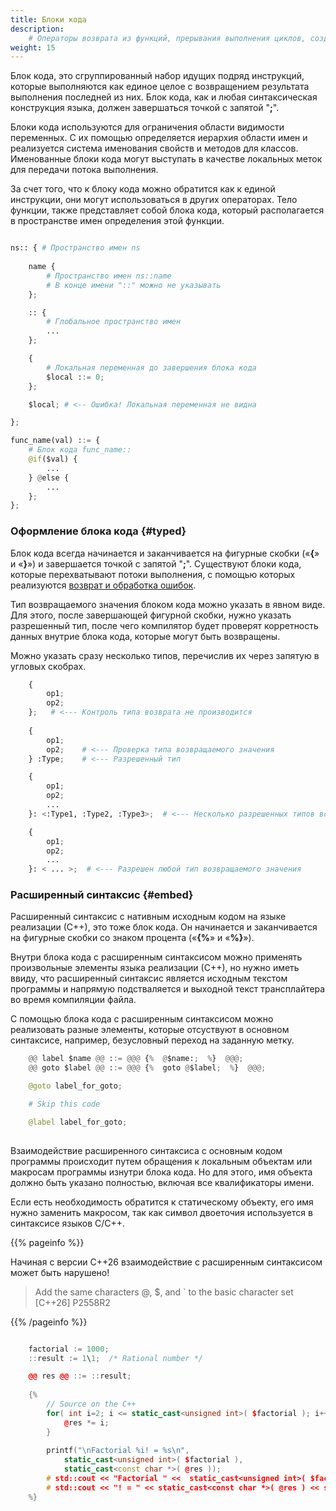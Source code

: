 ```yaml
---
title: Блоки кода
description: 
    # Операторы возврата из функций, прерывания выполнения циклов, создание инсключений при возникновении ошибок.
weight: 15
---
```



Блок кода, это сгруппированный набор идущих подряд инструкций, которые выполняются как единое целое 
с возвращением результата выполнения последней из них. 
Блок кода, как и любая синтаксическая конструкция языка, должен завершаться точкой с запятой "**;**".

Блоки кода используются для ограничения области видимости переменных.
С их помощью определяется иерархия области имен и реализуется система именования свойств и методов для классов.
Именованные блоки кода могут выступать в качестве локальных меток для передачи потока выполнения.

За счет того, что к блоку кода можно обратится как к единой инструкции, они могут использоваться в других операторах.
Тело функции, также представляет собой блока кода, который располагается в пространстве имен определения этой функции.

```python

ns:: { # Пространство имен ns
    
    name {
        # Пространство имен ns::name
        # В конце имени "::" можно не указывать
    };

    :: { 
        # Глобальное пространство имен
        ...
    };

    {
        # Локальная переменная до завершения блока кода
        $local ::= 0; 
    };

    $local; # <-- Ошибка! Локальная переменная не видна

};

func_name(val) ::= {  
    # Блок кода func_name::
    @if($val) {
        ...
    } @else {
        ...
    };
};
```


### Оформление блока кода {#typed}
Блок кода всегда начинается и заканчивается на фигурные скобки («**{**» и «**}**») и завершается точкой с запятой "**;**".
Существуют блоки кода, которые перехватывают потоки выполнения, с помощью которых реализуются [возврат и обработка ошибок](/ru/docs/ops/throw/).

Тип возвращаемого значения блоком кода можно указать в явном виде.
Для этого, после завершающей фигурной скобки, нужно указать разрешенный тип, 
после чего компилятор будет проверят корретность данных внутрие блока кода, которые могут быть возвращены.

Можно указать сразу несколько типов, перечислив их через запятую в угловых скобрах.

```python
    {
        op1;
        op2;
    };   # <--- Контроль типа возврата не производится
    
    {
        op1;
        op2;    # <--- Проверка типа возвращаемого значения
    } :Type;    # <--- Разрешенный тип

    {     
        op1;
        op2;
        ...
    }: <:Type1, :Type2, :Type3>;  # <--- Несколько разрешенных типов возврата

    {     
        op1;
        op2;
        ...
    }: < ... >;  # <--- Разрешен любой тип возвращаемого значения

```

### Расширенный синтаксис {#embed}
Расширенный синтаксис с нативным исходным кодом на языке реализации (С++), это тоже блок кода. 
Он начинается и заканчивается на фигурные скобки со знаком процента («**{%**» и «**%}**»).

Внутри блока кода с расширенным синтаксисом можно применять произвольные элементы языка реализации (С++), 
но нужно иметь ввиду, что расширенный синтаксис является исходным текстом программы и напрямую подстваляется 
и выходной текст трансплайтера во время компиляции файла.

С помощью блока кода с расширенным синтаксисом можно реализовать разные элементы, которые отсуствуют в основном синтаксисе, 
например, безусловный переход на заданную метку.

```python
    @@ label $name @@ ::= @@@ {%  @$name:;  %}  @@@;
    @@ goto $label @@ ::= @@@ {%  goto @$label;  %}  @@@;

    @goto label_for_goto;

    # Skip this code

    @label label_for_goto;
    
```


Взаимодействие расширенного синтаксиса с основным кодом программы происходит 
путем обращения к локальным объектам или макросам программы изнутри блока кода.
Но для этого, имя объекта должно быть указано полностью, включая все квалификаторы имени.

Если есть необходимость обратится к статическому объекту, его имя нужно заменить макросом,
так как символ двоеточия используется в синтаксисе языков C/C++.

{{% pageinfo %}}

Начиная с версии C++26 взаимодействие с расширенным синтаксисом может быть нарушено!
> Add the same characters @, $, and ` to the basic character set [C++26] P2558R2

{{% /pageinfo %}}




```cpp

    factorial := 1000;
    ::result := 1\1;  /* Rational number */

    @@ res @@ ::= ::result;
    
    {%  
        // Source on the C++
        for( int i=2; i <= static_cast<unsigned int>( $factorial ); i++ ){
            @res *= i;
        }
        
        printf("\nFactorial %i! = %s\n", 
            static_cast<unsigned int>( $factorial ), 
            static_cast<const char *>( @res ));
        # std::cout << "Factorial " <<  static_cast<unsigned int>( $factorial );
        # std::cout << "! = " << static_cast<const char *>( @res ) << std::endl;
    %}
```


